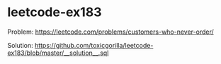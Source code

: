 # leetcode-ex183

Problem: https://leetcode.com/problems/customers-who-never-order/

Solution: https://github.com/toxicgorilla/leetcode-ex183/blob/master/__solution__.sql
